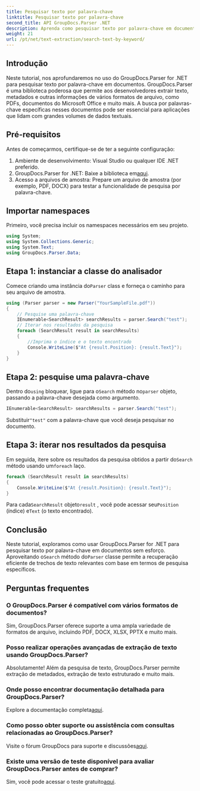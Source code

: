```yaml
---
title: Pesquisar texto por palavra-chave
linktitle: Pesquisar texto por palavra-chave
second_title: API GroupDocs.Parser .NET
description: Aprenda como pesquisar texto por palavra-chave em documentos usando GroupDocs.Parser for .NET. Extraia conteúdo relevante com eficiência e facilidade.
weight: 21
url: /pt/net/text-extraction/search-text-by-keyword/
---
```

## Introdução
Neste tutorial, nos aprofundaremos no uso do GroupDocs.Parser for .NET para pesquisar texto por palavra-chave em documentos. GroupDocs.Parser é uma biblioteca poderosa que permite aos desenvolvedores extrair texto, metadados e outras informações de vários formatos de arquivo, como PDFs, documentos do Microsoft Office e muito mais. A busca por palavras-chave específicas nesses documentos pode ser essencial para aplicações que lidam com grandes volumes de dados textuais.
## Pré-requisitos
Antes de começarmos, certifique-se de ter a seguinte configuração:
1. Ambiente de desenvolvimento: Visual Studio ou qualquer IDE .NET preferido.
2.  GroupDocs.Parser for .NET: Baixe a biblioteca em[aqui](https://releases.groupdocs.com/parser/net/).
3. Acesso a arquivos de amostra: Prepare um arquivo de amostra (por exemplo, PDF, DOCX) para testar a funcionalidade de pesquisa por palavra-chave.

## Importar namespaces
Primeiro, você precisa incluir os namespaces necessários em seu projeto.
```csharp
using System;
using System.Collections.Generic;
using System.Text;
using GroupDocs.Parser.Data;
```
## Etapa 1: instanciar a classe do analisador
 Comece criando uma instância do`Parser` class e forneça o caminho para seu arquivo de amostra.
```csharp
using (Parser parser = new Parser("YourSampleFile.pdf"))
{
    // Pesquise uma palavra-chave
    IEnumerable<SearchResult> searchResults = parser.Search("test");
    // Iterar nos resultados da pesquisa
    foreach (SearchResult result in searchResults)
    {
        //Imprima o índice e o texto encontrado
        Console.WriteLine($"At {result.Position}: {result.Text}");
    }
}
```
## Etapa 2: pesquise uma palavra-chave
 Dentro do`using` bloquear, ligue para o`Search` método no`parser` objeto, passando a palavra-chave desejada como argumento.
```csharp
IEnumerable<SearchResult> searchResults = parser.Search("test");
```
 Substituir`"test"` com a palavra-chave que você deseja pesquisar no documento.
## Etapa 3: iterar nos resultados da pesquisa
 Em seguida, itere sobre os resultados da pesquisa obtidos a partir do`Search` método usando um`foreach` laço.
```csharp
foreach (SearchResult result in searchResults)
{
    Console.WriteLine($"At {result.Position}: {result.Text}");
}
```
 Para cada`SearchResult` objeto`result` , você pode acessar seu`Position` (índice) e`Text` (o texto encontrado).

## Conclusão
 Neste tutorial, exploramos como usar GroupDocs.Parser for .NET para pesquisar texto por palavra-chave em documentos sem esforço. Aproveitando o`Search` método do`Parser` classe permite a recuperação eficiente de trechos de texto relevantes com base em termos de pesquisa específicos.

## Perguntas frequentes
### O GroupDocs.Parser é compatível com vários formatos de documentos?
Sim, GroupDocs.Parser oferece suporte a uma ampla variedade de formatos de arquivo, incluindo PDF, DOCX, XLSX, PPTX e muito mais.
### Posso realizar operações avançadas de extração de texto usando GroupDocs.Parser?
Absolutamente! Além da pesquisa de texto, GroupDocs.Parser permite extração de metadados, extração de texto estruturado e muito mais.
### Onde posso encontrar documentação detalhada para GroupDocs.Parser?
Explore a documentação completa[aqui](https://tutorials.groupdocs.com/parser/net/).
### Como posso obter suporte ou assistência com consultas relacionadas ao GroupDocs.Parser?
 Visite o fórum GroupDocs para suporte e discussões[aqui](https://forum.groupdocs.com/c/parser/17).
### Existe uma versão de teste disponível para avaliar GroupDocs.Parser antes de comprar?
 Sim, você pode acessar o teste gratuito[aqui](https://releases.groupdocs.com/).